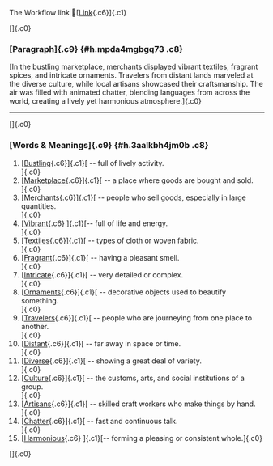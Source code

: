 The Workflow link
👏[[Link](https://www.google.com/url?q=http://www.google.com&sa=D&source=editors&ust=1758225142188700&usg=AOvVaw1UM9WLGXPPoKYjSi5DeeVY){.c6}]{.c1}

[]{.c0}

### [Paragraph]{.c9} {#h.mpda4mgbgq73 .c8}

[In the bustling marketplace, merchants displayed vibrant textiles,
fragrant spices, and intricate ornaments. Travelers from distant lands
marveled at the diverse culture, while local artisans showcased their
craftsmanship. The air was filled with animated chatter, blending
languages from across the world, creating a lively yet harmonious
atmosphere.]{.c0}

------------------------------------------------------------------------

[]{.c0}

### [Words & Meanings]{.c9} {#h.3aalkbh4jm0b .c8}

1.  [[Bustling](https://www.google.com/url?q=http://www.google.com&sa=D&source=editors&ust=1758225142189726&usg=AOvVaw113K2eE4PFk3TjGNQcUwoW){.c6}]{.c1}[ --
    full of lively activity.\
    ]{.c0}
2.  [[Marketplace](https://www.google.com/url?q=http://www.google.com&sa=D&source=editors&ust=1758225142189950&usg=AOvVaw293GpENQ30qju-fbNUje_z){.c6}]{.c1}[ --
    a place where goods are bought and sold.\
    ]{.c0}
3.  [[Merchants](https://www.google.com/url?q=http://www.google.com&sa=D&source=editors&ust=1758225142190178&usg=AOvVaw3aCAbN2vqg-bJeGPC5uF1K){.c6}]{.c1}[ --
    people who sell goods, especially in large quantities.\
    ]{.c0}
4.  [[Vibrant](https://www.google.com/url?q=http://www.google.com&sa=D&source=editors&ust=1758225142190409&usg=AOvVaw0T9CJEZ0rSgZnBfwbz0VVa){.c6}
    ]{.c1}[-- full of life and energy.\
    ]{.c0}
5.  [[Textiles](https://www.google.com/url?q=http://www.google.com&sa=D&source=editors&ust=1758225142190648&usg=AOvVaw3VuPt9vihLvfbay7kJKnku){.c6}]{.c1}[ --
    types of cloth or woven fabric.\
    ]{.c0}
6.  [[Fragrant](https://www.google.com/url?q=http://www.google.com&sa=D&source=editors&ust=1758225142190908&usg=AOvVaw1NEBvIvnA-VeovQo-tJULz){.c6}]{.c1}[ --
    having a pleasant smell.\
    ]{.c0}
7.  [[Intricate](https://www.google.com/url?q=http://www.google.com&sa=D&source=editors&ust=1758225142191116&usg=AOvVaw2VGHZ2_w5SAVV689yIt3eL){.c6}]{.c1}[ --
    very detailed or complex.\
    ]{.c0}
8.  [[Ornaments](https://www.google.com/url?q=http://www.google.com&sa=D&source=editors&ust=1758225142191272&usg=AOvVaw2HxOgpWA5blCRZMHrptWJX){.c6}]{.c1}[ --
    decorative objects used to beautify something.\
    ]{.c0}
9.  [[Travelers](https://www.google.com/url?q=http://www.google.com&sa=D&source=editors&ust=1758225142191462&usg=AOvVaw2jkjJ5ObQV9mpNEle-h8wi){.c6}]{.c1}[ --
    people who are journeying from one place to another.\
    ]{.c0}
10. [[Distant](https://www.google.com/url?q=http://www.google.com&sa=D&source=editors&ust=1758225142191672&usg=AOvVaw1W5bqGRxG5kMEYOl_hR98l){.c6}]{.c1}[ --
    far away in space or time.\
    ]{.c0}
11. [[Diverse](https://www.google.com/url?q=http://www.google.com&sa=D&source=editors&ust=1758225142191845&usg=AOvVaw35bMEgdNA_0rvTm-n3iMs2){.c6}]{.c1}[ --
    showing a great deal of variety.\
    ]{.c0}
12. [[Culture](https://www.google.com/url?q=http://www.google.com&sa=D&source=editors&ust=1758225142192031&usg=AOvVaw1OALrxv1G-Pw57FOKcedpl){.c6}]{.c1}[ --
    the customs, arts, and social institutions of a group.\
    ]{.c0}
13. [[Artisans](https://www.google.com/url?q=http://www.google.com&sa=D&source=editors&ust=1758225142192330&usg=AOvVaw2JUJepL9rGwmqrM2JyPbws){.c6}]{.c1}[ --
    skilled craft workers who make things by hand.\
    ]{.c0}
14. [[Chatter](https://www.google.com/url?q=http://www.google.com&sa=D&source=editors&ust=1758225142192556&usg=AOvVaw3JOVFgfPCWMOs30p4cZhZ9){.c6}]{.c1}[ --
    fast and continuous talk.\
    ]{.c0}
15. [[Harmonious](https://www.google.com/url?q=http://www.google.com&sa=D&source=editors&ust=1758225142192734&usg=AOvVaw1MUxjRMFuctbzQJYxYme1E){.c6}
    ]{.c1}[-- forming a pleasing or consistent whole.]{.c0}

[]{.c0}
